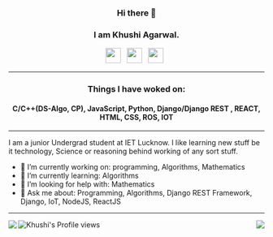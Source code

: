 ### <p align='center'>Hi there 👋</p>
### <p align='center'>I am Khushi Agarwal.</p>

<p align='center'>  
<a href="https://www.linkedin.com/in/khushiagarwal/" target="_blank"><img height="30" src="https://raw.githubusercontent.com/peterthehan/peterthehan/master/assets/linkedin.svg?raw=true"></a>&nbsp;&nbsp;
<a href="https://www.instagram.com/khushiagarwal846/" target="_blank"><img height="30" src="https://media.giphy.com/media/SwyH7oWi2vhkOjCwiJ/giphy.gif?raw=true"></a>&nbsp;&nbsp;
<a href="https://www.facebook.com/profile.php?id=100055184105814" target="_blank"><img height="30" src="https://raw.githubusercontent.com/peterthehan/peterthehan/master/assets/facebook.svg?raw=true"></a>&nbsp;&nbsp;
</p>

------------------------------------------------------------------------------------------------------------------------------------------------------------------

### <p align='center'> Things I have woked on: </p>
#### <p align='center'> C/C++(DS-Algo, CP), JavaScript, Python, Django/Django REST , REACT, HTML, CSS, ROS, IOT </p>


------------------------------------------------------------------------------------------------------------------------------------------------------------------

<p>
  I am a junior Undergrad student at IET Lucknow. I like learning new stuff be it technology, Science or reasoning behind working of any sort stuff. 
</p>

- 🔭 I’m currently working on: programming, Algorithms, Mathematics
- 🌱 I’m currently learning: Algorithms
- 🤔 I’m looking for help with: Mathematics
- 💬 Ask me about: Programming, Algorithms, Django REST Framework, Django, IoT, NodeJS, ReactJS

------------------------------------------------------------------------------------------------------------------------------------------------------------------

<a href="https://github-readme-stats.vercel.app/api?username=hi-18-K&count_private=true">
  <img align="left" src="https://github-readme-stats.vercel.app/api?username=hi-18-K&count_private=true" />
</a>
<a href="https://github-readme-stats.vercel.app/api/top-langs/?username=hi-18-K&layout=compact">
  <img align="right" src="https://github-readme-stats.vercel.app/api/top-langs/?username=hi-18-K&layout=compact" />
</a>

<p align='center'>
 
![Khushi's Profile views](https://komarev.com/ghpvc/?username=hi-18-K)

</div>
